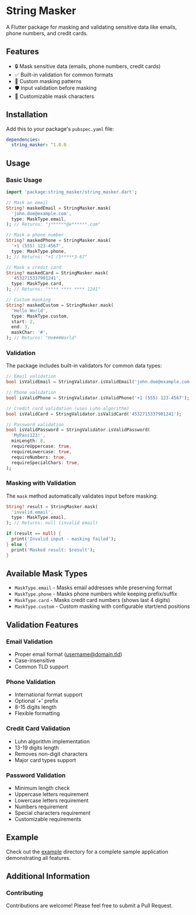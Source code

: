 # String Masker

A Flutter package for masking and validating sensitive data like emails, phone numbers, and credit cards.

## Features

- 🔒 Mask sensitive data (emails, phone numbers, credit cards)
- ✅ Built-in validation for common formats
- 🎯 Custom masking patterns
- 🛡️ Input validation before masking
- 🎨 Customizable mask characters

## Installation

Add this to your package's `pubspec.yaml` file:

```yaml
dependencies:
  string_masker: ^1.0.0
```

## Usage

### Basic Usage

```dart
import 'package:string_masker/string_masker.dart';

// Mask an email
String? maskedEmail = StringMasker.mask(
  'john.doe@example.com',
  type: MaskType.email,
); // Returns: "j******@e******.com"

// Mask a phone number
String? maskedPhone = StringMasker.mask(
  '+1 (555) 123-4567',
  type: MaskType.phone,
); // Returns: "+1 (5*****3-67"

// Mask a credit card
String? maskedCard = StringMasker.mask(
  '4532715337901241',
  type: MaskType.card,
); // Returns: "**** **** **** 1241"

// Custom masking
String? maskedCustom = StringMasker.mask(
  'Hello World',
  type: MaskType.custom,
  start: 2,
  end: 3,
  maskChar: '#',
); // Returns: "He###World"
```

### Validation

The package includes built-in validators for common data types:

```dart
// Email validation
bool isValidEmail = StringValidator.isValidEmail('john.doe@example.com');

// Phone validation
bool isValidPhone = StringValidator.isValidPhone('+1 (555) 123-4567');

// Credit card validation (uses Luhn algorithm)
bool isValidCard = StringValidator.isValidCard('4532715337901241');

// Password validation
bool isValidPassword = StringValidator.isValidPassword(
  'MyPass123!',
  minLength: 8,
  requireUppercase: true,
  requireLowercase: true,
  requireNumbers: true,
  requireSpecialChars: true,
);
```

### Masking with Validation

The `mask` method automatically validates input before masking:

```dart
String? result = StringMasker.mask(
  'invalid.email',
  type: MaskType.email,
); // Returns: null (invalid email)

if (result == null) {
  print('Invalid input - masking failed');
} else {
  print('Masked result: $result');
}
```

## Available Mask Types

- `MaskType.email` - Masks email addresses while preserving format
- `MaskType.phone` - Masks phone numbers while keeping prefix/suffix
- `MaskType.card` - Masks credit card numbers (shows last 4 digits)
- `MaskType.custom` - Custom masking with configurable start/end positions

## Validation Features

### Email Validation
- Proper email format (username@domain.tld)
- Case-insensitive
- Common TLD support

### Phone Validation
- International format support
- Optional '+' prefix
- 8-15 digits length
- Flexible formatting

### Credit Card Validation
- Luhn algorithm implementation
- 13-19 digits length
- Removes non-digit characters
- Major card types support

### Password Validation
- Minimum length check
- Uppercase letters requirement
- Lowercase letters requirement
- Numbers requirement
- Special characters requirement
- Customizable requirements

## Example

Check out the [example](example) directory for a complete sample application demonstrating all features.

## Additional Information

### Contributing

Contributions are welcome! Please feel free to submit a Pull Request.
